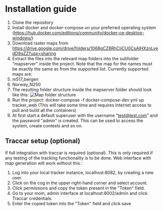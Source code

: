 # Installation guide
1. Clone the repository
2. Install docker and docker-compose on your preferred operating system (https://hub.docker.com/editions/community/docker-ce-desktop-windows/)
2. Download raster maps from https://drive.google.com/drive/folders/1068gCZ6RhCijCU0CsAIHXznLyedD9qZZ?usp=sharing
3. Extract the files into the relevant map folders into the subfolder "mapserver" inside the project. Note that the map for the names 
must be exactly the same as from the supported list. Currently supported maps are:
  1. m517_bergen
  2. Norway_N250
3. The resulting folder structure inside the mapserver folder should look like this:
![Map folder structure](https://github.com/kolaf/live_tracking/blob/master/map_directory_structure.png "Map folder structure")
4. Run the project: docker-compose -f docker-compose-dev.yml up tracker_web (This will take some time and requires 
Internet access to pull and build all the containers)
5. At first start a default superuser with the username "test@test.com" and the password "admin" is created. This can 
be used to access the system, create contests and so on.

## Traccar setup (optional)
If full integration with traccar is required (optional). This is only required if any testing of the tracking 
functionality is to be done. Web interface with map generation will work without this.:
  1. Log into your local tracker instance, localhost:8082, by creating a new user.
  2. Click on the cog in the upper right-hand corner and select account.
  3. Click permissions and copy the token present in the "Token" field.
  4. Go to your mom, admin interface at localhost:8002/admin and click Traccar credentials.
  5. Enter the copied token into the "Token" field and click save
